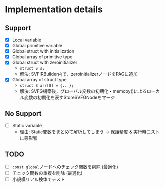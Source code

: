 # Implementation details

## Support

- [x] Local variable
- [x] Global primitive variable
- [x] Global struct with initialization
- [x] Global array of primitive type
- [x] Global struct with zeroinitializer
  - `struct S s;`
  - 解決: SVFIRBuilder内で，zeroinitializerノードをPAGに追加
- [x] Global array of struct type
  - `struct S arr[8] = {...};`
  - 解決: SVFG構築後，グローバル変数の初期化・memcpy()によるローカル変数の初期化を表すStoreSVFGNodeをマージ

## No Support

- [ ] Static variable
  - 理由: Static変数をまとめて解析してしまう &rarr; 保護精度 & 実行時コストに悪影響

## TODO

- [ ] `const global`ノードへのチェック関数を削除 (最適化)
- [ ] チェック関数の重複を削除 (最適化)
- [ ] 小規模リアル検体でテスト